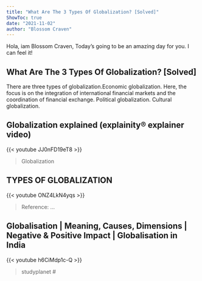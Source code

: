 ```yaml
---
title: "What Are The 3 Types Of Globalization? [Solved]"
ShowToc: true 
date: "2021-11-02"
author: "Blossom Craven" 
---
```


Hola, iam Blossom Craven, Today’s going to be an amazing day for you. I can feel it!
## What Are The 3 Types Of Globalization? [Solved]
 There are three types of globalization.Economic globalization. Here, the focus is on the integration of international financial markets and the coordination of financial exchange. 
 Political globalization. 
 Cultural globalization.

## Globalization explained (explainity® explainer video)
{{< youtube JJ0nFD19eT8 >}}
>Globalization

## TYPES OF GLOBALIZATION
{{< youtube ONZ4LkN4yqs >}}
>Reference: ...

## Globalisation | Meaning, Causes, Dimensions | Negative & Positive Impact | Globalisation in India
{{< youtube h6CiMdp1c-Q >}}
>studyplanet #


